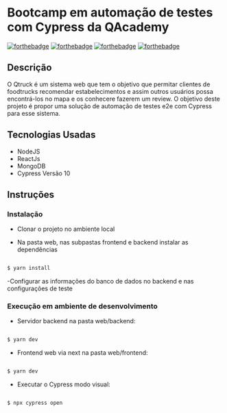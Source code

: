 # Bootcamp em automação de testes com Cypress da QAcademy

[![forthebadge](https://forthebadge.com/images/badges/made-with-javascript.svg)](https://forthebadge.com)
[![forthebadge](https://forthebadge.com/images/badges/uses-html.svg)](https://forthebadge.com)
[![forthebadge](https://forthebadge.com/images/badges/uses-css.svg)](https://forthebadge.com)
[![forthebadge](https://forthebadge.com/images/badges/built-with-love.svg)](https://forthebadge.com)

## Descrição
O Qtruck é um sistema web que tem o objetivo que permitar clientes de foodtrucks recomendar estabelecimentos e assim outros usuários possa encontrá-los no mapa e os conhecere fazerem um review. O objetivo deste projeto é propor uma solução de automação de testes e2e com Cypress para esse sistema.

## Tecnologias Usadas
- NodeJS 
- ReactJs 
- MongoDB
- Cypress Versão 10


## Instruções
### Instalação

- Clonar o projeto no ambiente local

- Na pasta web, nas subpastas frontend e backend instalar as dependências
```bash

$ yarn install
```

-Configurar as informações do banco de dados no backend e nas configurações de teste

### Execução em ambiente de desenvolvimento

- Servidor backend na pasta web/backend:
```bash

$ yarn dev
```

- Frontend web via next na pasta web/frontend:
```bash

$ yarn dev
```

- Executar o Cypress modo visual:
```bash

$ npx cypress open
```
